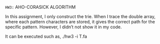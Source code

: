 
`HW3:` AHO-CORASICK ALGORITHM

In this assignment, I only construct the trie. When I trace the double array, where each pattern characters are stored, it gives the correct path for the specific pattern. However, I didn’t not show it in my code.

It can be executed such as,
./hw3 -i T.fa
